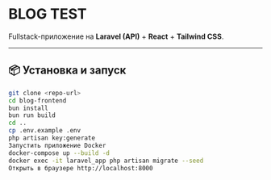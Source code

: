 # BLOG TEST

Fullstack-приложение на **Laravel (API)** + **React** + **Tailwind CSS**.

---

## 📦 Установка и запуск

```bash
git clone <repo-url>
cd blog-frontend
bun install
bun run build
cd ..
cp .env.example .env
php artisan key:generate
Запустить приложение Docker
docker-compose up --build -d
docker exec -it laravel_app php artisan migrate --seed
Открыть в браузере http://localhost:8000
```